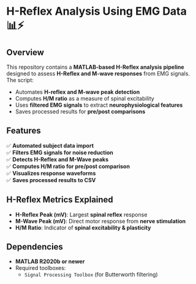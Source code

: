 # H-Reflex Analysis Using EMG Data 📊⚡

## Overview
This repository contains a **MATLAB-based H-Reflex analysis pipeline** designed to assess **H-Reflex and M-wave responses** from EMG signals. 
The script:  
- Automates **H-reflex and M-wave peak detection**  
- Computes **H/M ratio** as a measure of spinal excitability  
- Uses **filtered EMG signals** to extract **neurophysiological features**  
- Saves processed results for **pre/post comparisons**  

## Features
✅ **Automated subject data import**  
✅ **Filters EMG signals for noise reduction**  
✅ **Detects H-Reflex and M-Wave peaks**  
✅ **Computes H/M ratio for pre/post comparison**  
✅ **Visualizes response waveforms**  
✅ **Saves processed results to CSV**  

## H-Reflex Metrics Explained
- **H-Reflex Peak (mV)**: Largest **spinal reflex** response  
- **M-Wave Peak (mV)**: Direct motor response from **nerve stimulation**  
- **H/M Ratio**: Indicator of **spinal excitability & plasticity**  

## Dependencies
- **MATLAB R2020b or newer**  
- Required toolboxes:  
  - `Signal Processing Toolbox` (for Butterworth filtering)  
